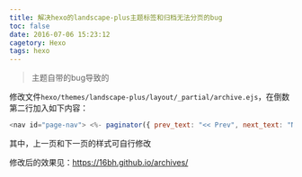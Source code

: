 ```yaml
---
title: 解决hexo的landscape-plus主题标签和归档无法分页的bug
toc: false
date: 2016-07-06 15:23:12
cagetory: Hexo
tags: hexo
---
```


>主题自带的bug导致的


修改文件`hexo/themes/landscape-plus/layout/_partial/archive.ejs`，在倒数第二行加入如下内容：

``` js
<nav id="page-nav"> <%- paginator({ prev_text: "<< Prev", next_text: "Next >>" }) %> </nav>
```

其中，上一页和下一页的样式可自行修改

修改后的效果见：https://16bh.github.io/archives/
